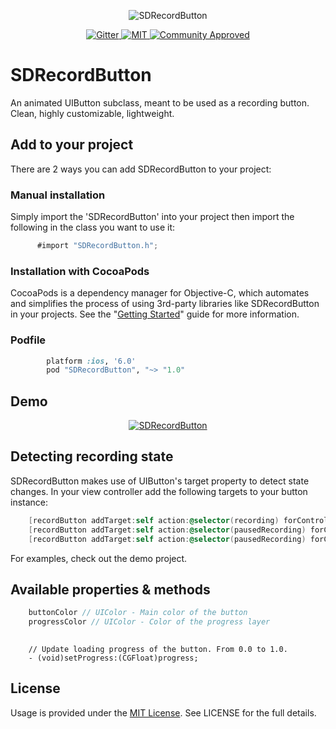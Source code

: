 <p align="center">
 <img src="https://dl.dropboxusercontent.com/s/9954jio68aqu5t6/sdrecordbutton2.png?dl=0" alt="SDRecordButton"/>
</p>


<p align="center">
    <a href="https://gitter.im/sebyddd/SDRecordButton?utm_source=badge&utm_medium=badge&utm_campaign=pr-badge">
        <img src="https://badges.gitter.im/Join Chat.svg"
             alt="Gitter">
    </a>
    <a href="http://sebastiandobrincu.com">
        <img src="https://img.shields.io/badge/license-MIT-blue.svg"
             alt="MIT">
    </a>
    <a href="http://sebastiandobrincu.com">
        <img src="https://img.shields.io/badge/community-approved-ff69b4.svg"
             alt="Community Approved">
    </a>
</p>

# SDRecordButton
An animated UIButton subclass, meant to be used as a recording button. Clean, highly customizable, lightweight.

## Add to your project
 
There are 2 ways you can add SDRecordButton to your project:
 
### Manual installation
 
 Simply import the 'SDRecordButton' into your project then import the following in the class you want to use it: 
 ```objective-c
       #import "SDRecordButton.h";
 ```      
### Installation with CocoaPods

CocoaPods is a dependency manager for Objective-C, which automates and simplifies the process of using 3rd-party libraries like SDRecordButton in your projects. See the "[Getting Started](http://guides.cocoapods.org/syntax/podfile.html)" guide for more information.

### Podfile
```ruby
        platform :ios, '6.0'
        pod "SDRecordButton", "~> "1.0"
```

## Demo

<p align="center">
 <a href="https://dl.dropboxusercontent.com/s/crzbg43r26euip9/demo.gif?dl=0"><img src="https://dl.dropboxusercontent.com/s/3ubjd5a4kp647jn/nsgif-preview.png?dl=0" alt="SDRecordButton"/></a>
</p>

## Detecting recording state

SDRecordButton makes use of UIButton's target property to detect state changes. In your view controller add the following targets to your button instance:
```objective-c
    [recordButton addTarget:self action:@selector(recording) forControlEvents:UIControlEventTouchDown];
    [recordButton addTarget:self action:@selector(pausedRecording) forControlEvents:UIControlEventTouchUpInside];
    [recordButton addTarget:self action:@selector(pausedRecording) forControlEvents:UIControlEventTouchUpOutside];

```
For examples, check out the demo project. 

## Available properties & methods
```objective-c
    buttonColor // UIColor - Main color of the button
    progressColor // UIColor - Color of the progress layer
   
```
```
	// Update loading progress of the button. From 0.0 to 1.0.
 	- (void)setProgress:(CGFloat)progress; 
```

## License
Usage is provided under the [MIT License](http://http//opensource.org/licenses/mit-license.php). See LICENSE for the full details.
